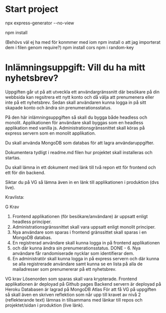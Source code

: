 # Start project
npx express-generator --no-view

npm install

(Behövs väl ej ha med för konmmer med iom npm install o att jag importerat dem i filen genom require?)
npm install cors
npm i random-key


# Inlämningsuppgift: Vill du ha mitt nyhetsbrev?

Uppgiften går ut på att utveckla ett användargränssnitt där besökare på din webbsida kan regsitrera ett nytt konto och då välja att prenumenera eller inte på ett nyhetsbrev. 
Sedan skall användaren kunna logga in på sitt skapade konto och ändra sin prenumerationsstatus.

På den här inlämningsuppgiften så skall du bygga både headless och monolit.
Applikationen för användare skall byggas som en headless applikation med vanilla js.
Administrationsgränssnittet skall köras på express servern som en monolit applikation.

Du skall använda MongoDB som databas för att lagra användaruppgifter.

Dokumentera tydligt i readme.md filen hur projektet skall installeras och startas.

Du skall lämna in ett dokument med länk till två repon ett för frontend och ett för din backend.

Siktar du på VG så lämna även in en länk till applikationen i produktion (dvs live).

 
Kravlista:

G Krav
1. Frontend applikationen (för besökare/användare) är uppsatt enligt headless principer.
2. Administrationsgränssnittet skall vara uppsatt enligt monolit principer.
3. Nya användare som sparas i frontend gränssittet skall sparas i en MongoDB databas.
4. En registrerad användare skall kunna logga in på frontend applikationen 
5. och där kunna ändra sin  prenumerationsstatus.
DONE - 6. Nya användare får randomiserade nycklar som identifierar dem.
7. En administratör skall kunna logga in på express servern och där kunna se alla registrerade användare samt kunna se en lista på alla de mailadresser som prenumererar på ett nyhetsbrev.

VG krav
Lösenorden som sparas skall vara krypterade.
Frontend applikationen är deployad på Github pages
Backend servern är deployad på Heroku
Databasen är lagrad på MongoDB Atlas
För att få VG på uppgiften så skall även en skriven reflektion som når upp till kravet av nivå 2 (reflekterande text) lämnas in tillsammans med länkar till repos och projektet/sidan i produktion (live länk).
